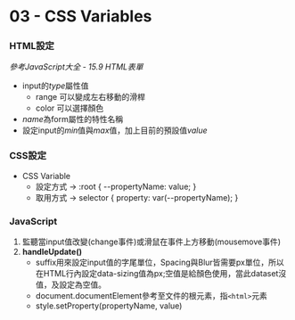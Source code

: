 # 03 - CSS Variables

### HTML設定
*參考JavaScript大全 - 15.9 HTML表單*
  * input的*type*屬性值
    * range 可以變成左右移動的滑桿
    * color 可以選擇顏色
  * *name*為form屬性的特性名稱
  * 設定input的*min*值與*max*值，加上目前的預設值*value*

### CSS設定
  * CSS Variable
    * 設定方式 -> :root { --propertyName: value; }
    * 取用方式 -> selector { property: var(--propertyName); }

### JavaScript
  1. 監聽當input值改變(change事件)或滑鼠在事件上方移動(mousemove事件)
  2. **handleUpdate()**
      * suffix用來設定input值的字尾單位，Spacing與Blur皆需要px單位，所以在HTML行內設定data-sizing值為px;空值是給顏色使用，當此dataset沒值，及設定為空值。
      * document.documentElement參考至文件的根元素，指`<html>`元素
      * style.setProperty(propertyName, value)